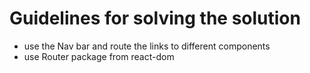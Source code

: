 # Guidelines for solving the solution
- use the Nav bar and route the links to different components
- use Router package from react-dom
